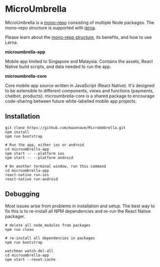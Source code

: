 MicroUmbrella
===

MicroUmbrella is a [mono-repo](https://github.com/babel/babel/blob/master/doc/design/monorepo.md) consisting of multiple Node packages. The mono-repo structure is supported with [lerna](https://github.com/lerna/lerna).

Please learn about the [mono-repp structure](https://github.com/babel/babel/blob/master/doc/design/monorepo.md), its benefits, and how to use Lerna.

**microumbrella-app**

Mobile app limited to Singapore and Malaysia. Contains the assets, React Native build scripts, and data needed to run the app.

**microumbrella-core**

Core mobile app source written in JavaScript (React Native). It's designed to be extensible to different components, views and functions (payments, chatbot, products). microumbrella-core is a shared package to encourage code-sharing between future white-labelled mobile app projects.


Installation
---

```
git clone https://github.com/mavenave/MicroUmbrella.git
npm install
npm run bootstrap

# Run the app, either ios or android
cd microumbrella-app
npm start -- --platform ios
npm start -- --platform android

# On another terminal window, run this command
cd microumbrella-app
react-native run-ios
react-native run-android
```

Debugging
---

Most issues arise from problems in installation and setup. The best way to fix this is to re-install all NPM dependencies and re-run the React Native packager.

```
# delete all node_modules from packages
npm run clean

# re-install all dependencies in packages
npm run bootstrap

watchman watch-del-all
cd microumbrella-app
npm start --reset-cache

```
